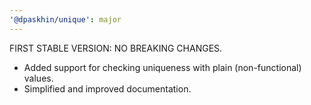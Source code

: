 ```yaml
---
'@dpaskhin/unique': major
---
```


FIRST STABLE VERSION: NO BREAKING CHANGES.

- Added support for checking uniqueness with plain (non-functional) values.
- Simplified and improved documentation.

